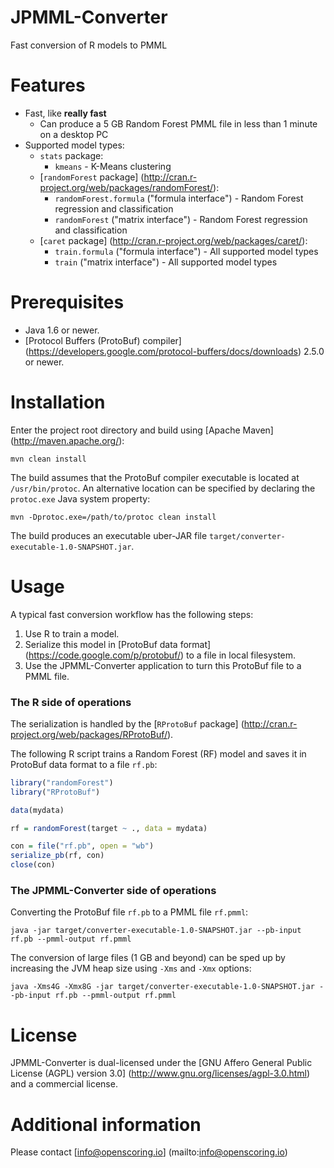 JPMML-Converter
===============

Fast conversion of R models to PMML

# Features #

* Fast, like **really fast**
  * Can produce a 5 GB Random Forest PMML file in less than 1 minute on a desktop PC
* Supported model types:
  * `stats` package:
    * `kmeans` - K-Means clustering
  * [`randomForest` package] (http://cran.r-project.org/web/packages/randomForest/):
    * `randomForest.formula` ("formula interface") - Random Forest regression and classification
    * `randomForest` ("matrix interface") - Random Forest regression and classification
  * [`caret` package] (http://cran.r-project.org/web/packages/caret/):
    * `train.formula` ("formula interface") - All supported model types
    * `train` ("matrix interface") - All supported model types

# Prerequisites #

* Java 1.6 or newer.
* [Protocol Buffers (ProtoBuf) compiler] (https://developers.google.com/protocol-buffers/docs/downloads) 2.5.0 or newer.

# Installation #

Enter the project root directory and build using [Apache Maven] (http://maven.apache.org/):
```
mvn clean install
```

The build assumes that the ProtoBuf compiler executable is located at `/usr/bin/protoc`. An alternative location can be specified by declaring the `protoc.exe` Java system property:
```
mvn -Dprotoc.exe=/path/to/protoc clean install
```

The build produces an executable uber-JAR file `target/converter-executable-1.0-SNAPSHOT.jar`.

# Usage #

A typical fast conversion workflow has the following steps:

1. Use R to train a model.
2. Serialize this model in [ProtoBuf data format] (https://code.google.com/p/protobuf/) to a file in local filesystem.
3. Use the JPMML-Converter application to turn this ProtoBuf file to a PMML file.

### The R side of operations

The serialization is handled by the [`RProtoBuf` package] (http://cran.r-project.org/web/packages/RProtoBuf/).

The following R script trains a Random Forest (RF) model and saves it in ProtoBuf data format to a file `rf.pb`:
```R
library("randomForest")
library("RProtoBuf")

data(mydata)

rf = randomForest(target ~ ., data = mydata)

con = file("rf.pb", open = "wb")
serialize_pb(rf, con)
close(con)
```

### The JPMML-Converter side of operations

Converting the ProtoBuf file `rf.pb` to a PMML file `rf.pmml`:
```
java -jar target/converter-executable-1.0-SNAPSHOT.jar --pb-input rf.pb --pmml-output rf.pmml
```

The conversion of large files (1 GB and beyond) can be sped up by increasing the JVM heap size using `-Xms` and `-Xmx` options:
```
java -Xms4G -Xmx8G -jar target/converter-executable-1.0-SNAPSHOT.jar --pb-input rf.pb --pmml-output rf.pmml
```

# License #

JPMML-Converter is dual-licensed under the [GNU Affero General Public License (AGPL) version 3.0] (http://www.gnu.org/licenses/agpl-3.0.html) and a commercial license.

# Additional information #

Please contact [info@openscoring.io] (mailto:info@openscoring.io)